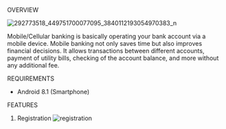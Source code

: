 OVERVIEW

![292773518_449751700077095_3840112193054970383_n](https://user-images.githubusercontent.com/109512611/180120609-30056368-0a8a-4f0b-9c8f-a7573d33d4cf.png)

Mobile/Cellular banking is basically operating your bank account via a mobile device. Mobile banking not only saves time but also improves financial decisions. It allows transactions between different accounts, payment of utility bills, checking of the account balance, and more without any additional fee.

REQUIREMENTS

- Android 8.1 (Smartphone)

FEATURES

1. Registration
![registration](https://user-images.githubusercontent.com/109512611/180120843-7a2dc234-3590-4d2a-a3de-72138e0799e3.png)
